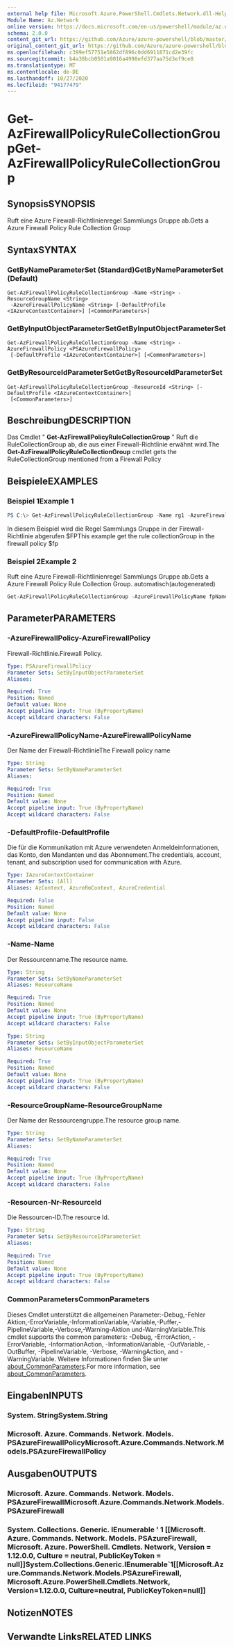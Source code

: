 ```yaml
---
external help file: Microsoft.Azure.PowerShell.Cmdlets.Network.dll-Help.xml
Module Name: Az.Network
online version: https://docs.microsoft.com/en-us/powershell/module/az.network/get-azfirewallpolicyrulecollectiongroup
schema: 2.0.0
content_git_url: https://github.com/Azure/azure-powershell/blob/master/src/Network/Network/help/Get-AzFirewallPolicyRuleCollectionGroup.md
original_content_git_url: https://github.com/Azure/azure-powershell/blob/master/src/Network/Network/help/Get-AzFirewallPolicyRuleCollectionGroup.md
ms.openlocfilehash: c399ef57751e5862df896c0dd6911871cd2e39fc
ms.sourcegitcommit: b4a38bcb0501a9016a4998efd377aa75d3ef9ce8
ms.translationtype: MT
ms.contentlocale: de-DE
ms.lasthandoff: 10/27/2020
ms.locfileid: "94177479"
---
```

# <span data-ttu-id="26abb-101">Get-AzFirewallPolicyRuleCollectionGroup</span><span class="sxs-lookup"><span data-stu-id="26abb-101">Get-AzFirewallPolicyRuleCollectionGroup</span></span>

## <span data-ttu-id="26abb-102">Synopsis</span><span class="sxs-lookup"><span data-stu-id="26abb-102">SYNOPSIS</span></span>
<span data-ttu-id="26abb-103">Ruft eine Azure Firewall-Richtlinienregel Sammlungs Gruppe ab.</span><span class="sxs-lookup"><span data-stu-id="26abb-103">Gets a Azure Firewall Policy Rule Collection Group</span></span>

## <span data-ttu-id="26abb-104">Syntax</span><span class="sxs-lookup"><span data-stu-id="26abb-104">SYNTAX</span></span>

### <span data-ttu-id="26abb-105">GetByNameParameterSet (Standard)</span><span class="sxs-lookup"><span data-stu-id="26abb-105">GetByNameParameterSet (Default)</span></span>
```
Get-AzFirewallPolicyRuleCollectionGroup -Name <String> -ResourceGroupName <String>
 -AzureFirewallPolicyName <String> [-DefaultProfile <IAzureContextContainer>] [<CommonParameters>]
```

### <span data-ttu-id="26abb-106">GetByInputObjectParameterSet</span><span class="sxs-lookup"><span data-stu-id="26abb-106">GetByInputObjectParameterSet</span></span>
```
Get-AzFirewallPolicyRuleCollectionGroup -Name <String> -AzureFirewallPolicy <PSAzureFirewallPolicy>
 [-DefaultProfile <IAzureContextContainer>] [<CommonParameters>]
```

### <span data-ttu-id="26abb-107">GetByResourceIdParameterSet</span><span class="sxs-lookup"><span data-stu-id="26abb-107">GetByResourceIdParameterSet</span></span>
```
Get-AzFirewallPolicyRuleCollectionGroup -ResourceId <String> [-DefaultProfile <IAzureContextContainer>]
 [<CommonParameters>]
```

## <span data-ttu-id="26abb-108">Beschreibung</span><span class="sxs-lookup"><span data-stu-id="26abb-108">DESCRIPTION</span></span>
<span data-ttu-id="26abb-109">Das Cmdlet " **Get-AzFirewallPolicyRuleCollectionGroup** " Ruft die RuleCollectionGroup ab, die aus einer Firewall-Richtlinie erwähnt wird.</span><span class="sxs-lookup"><span data-stu-id="26abb-109">The **Get-AzFirewallPolicyRuleCollectionGroup** cmdlet gets the RuleCollectionGroup mentioned from a Firewall Policy</span></span>

## <span data-ttu-id="26abb-110">Beispiele</span><span class="sxs-lookup"><span data-stu-id="26abb-110">EXAMPLES</span></span>

### <span data-ttu-id="26abb-111">Beispiel 1</span><span class="sxs-lookup"><span data-stu-id="26abb-111">Example 1</span></span>
```powershell
PS C:\> Get-AzFirewallPolicyRuleCollectionGroup -Name rg1 -AzureFirewallPolicy $fp
```

<span data-ttu-id="26abb-112">In diesem Beispiel wird die Regel Sammlungs Gruppe in der Firewall-Richtlinie abgerufen $FP</span><span class="sxs-lookup"><span data-stu-id="26abb-112">This example get the rule collectionGroup in the firewall policy $fp</span></span>

### <span data-ttu-id="26abb-113">Beispiel 2</span><span class="sxs-lookup"><span data-stu-id="26abb-113">Example 2</span></span>

<span data-ttu-id="26abb-114">Ruft eine Azure Firewall-Richtlinienregel Sammlungs Gruppe ab.</span><span class="sxs-lookup"><span data-stu-id="26abb-114">Gets a Azure Firewall Policy Rule Collection Group.</span></span> <span data-ttu-id="26abb-115">automatisch</span><span class="sxs-lookup"><span data-stu-id="26abb-115">(autogenerated)</span></span>

<!-- Aladdin Generated Example -->
```powershell
Get-AzFirewallPolicyRuleCollectionGroup -AzureFirewallPolicyName fpName -Name rg1 -ResourceGroupName myresourcegroup
```

## <span data-ttu-id="26abb-116">Parameter</span><span class="sxs-lookup"><span data-stu-id="26abb-116">PARAMETERS</span></span>

### <span data-ttu-id="26abb-117">-AzureFirewallPolicy</span><span class="sxs-lookup"><span data-stu-id="26abb-117">-AzureFirewallPolicy</span></span>
<span data-ttu-id="26abb-118">Firewall-Richtlinie.</span><span class="sxs-lookup"><span data-stu-id="26abb-118">Firewall Policy.</span></span>

```yaml
Type: PSAzureFirewallPolicy
Parameter Sets: SetByInputObjectParameterSet
Aliases:

Required: True
Position: Named
Default value: None
Accept pipeline input: True (ByPropertyName)
Accept wildcard characters: False
```

### <span data-ttu-id="26abb-119">-AzureFirewallPolicyName</span><span class="sxs-lookup"><span data-stu-id="26abb-119">-AzureFirewallPolicyName</span></span>
<span data-ttu-id="26abb-120">Der Name der Firewall-Richtlinie</span><span class="sxs-lookup"><span data-stu-id="26abb-120">The Firewall policy name</span></span>

```yaml
Type: String
Parameter Sets: SetByNameParameterSet
Aliases:

Required: True
Position: Named
Default value: None
Accept pipeline input: True (ByPropertyName)
Accept wildcard characters: False
```

### <span data-ttu-id="26abb-121">-DefaultProfile</span><span class="sxs-lookup"><span data-stu-id="26abb-121">-DefaultProfile</span></span>
<span data-ttu-id="26abb-122">Die für die Kommunikation mit Azure verwendeten Anmeldeinformationen, das Konto, den Mandanten und das Abonnement.</span><span class="sxs-lookup"><span data-stu-id="26abb-122">The credentials, account, tenant, and subscription used for communication with Azure.</span></span>

```yaml
Type: IAzureContextContainer
Parameter Sets: (All)
Aliases: AzContext, AzureRmContext, AzureCredential

Required: False
Position: Named
Default value: None
Accept pipeline input: False
Accept wildcard characters: False
```

### <span data-ttu-id="26abb-123">-Name</span><span class="sxs-lookup"><span data-stu-id="26abb-123">-Name</span></span>
<span data-ttu-id="26abb-124">Der Ressourcenname.</span><span class="sxs-lookup"><span data-stu-id="26abb-124">The resource name.</span></span>

```yaml
Type: String
Parameter Sets: SetByNameParameterSet
Aliases: ResourceName

Required: True
Position: Named
Default value: None
Accept pipeline input: True (ByPropertyName)
Accept wildcard characters: False
```

```yaml
Type: String
Parameter Sets: SetByInputObjectParameterSet
Aliases: ResourceName

Required: True
Position: Named
Default value: None
Accept pipeline input: True (ByPropertyName)
Accept wildcard characters: False
```

### <span data-ttu-id="26abb-125">-ResourceGroupName</span><span class="sxs-lookup"><span data-stu-id="26abb-125">-ResourceGroupName</span></span>
<span data-ttu-id="26abb-126">Der Name der Ressourcengruppe.</span><span class="sxs-lookup"><span data-stu-id="26abb-126">The resource group name.</span></span>

```yaml
Type: String
Parameter Sets: SetByNameParameterSet
Aliases:

Required: True
Position: Named
Default value: None
Accept pipeline input: True (ByPropertyName)
Accept wildcard characters: False
```

### <span data-ttu-id="26abb-127">-Resourcen-Nr</span><span class="sxs-lookup"><span data-stu-id="26abb-127">-ResourceId</span></span>
<span data-ttu-id="26abb-128">Die Ressourcen-ID.</span><span class="sxs-lookup"><span data-stu-id="26abb-128">The resource Id.</span></span>

```yaml
Type: String
Parameter Sets: SetByResourceIdParameterSet
Aliases:

Required: True
Position: Named
Default value: None
Accept pipeline input: True (ByPropertyName)
Accept wildcard characters: False
```

### <span data-ttu-id="26abb-129">CommonParameters</span><span class="sxs-lookup"><span data-stu-id="26abb-129">CommonParameters</span></span>
<span data-ttu-id="26abb-130">Dieses Cmdlet unterstützt die allgemeinen Parameter:-Debug,-Fehler Aktion,-ErrorVariable,-InformationVariable,-Variable,-Puffer,-PipelineVariable,-Verbose,-Warning-Aktion und-WarningVariable.</span><span class="sxs-lookup"><span data-stu-id="26abb-130">This cmdlet supports the common parameters: -Debug, -ErrorAction, -ErrorVariable, -InformationAction, -InformationVariable, -OutVariable, -OutBuffer, -PipelineVariable, -Verbose, -WarningAction, and -WarningVariable.</span></span> <span data-ttu-id="26abb-131">Weitere Informationen finden Sie unter [about_CommonParameters](http://go.microsoft.com/fwlink/?LinkID=113216).</span><span class="sxs-lookup"><span data-stu-id="26abb-131">For more information, see [about_CommonParameters](http://go.microsoft.com/fwlink/?LinkID=113216).</span></span>

## <span data-ttu-id="26abb-132">Eingaben</span><span class="sxs-lookup"><span data-stu-id="26abb-132">INPUTS</span></span>

### <span data-ttu-id="26abb-133">System. String</span><span class="sxs-lookup"><span data-stu-id="26abb-133">System.String</span></span>

### <span data-ttu-id="26abb-134">Microsoft. Azure. Commands. Network. Models. PSAzureFirewallPolicy</span><span class="sxs-lookup"><span data-stu-id="26abb-134">Microsoft.Azure.Commands.Network.Models.PSAzureFirewallPolicy</span></span>

## <span data-ttu-id="26abb-135">Ausgaben</span><span class="sxs-lookup"><span data-stu-id="26abb-135">OUTPUTS</span></span>

### <span data-ttu-id="26abb-136">Microsoft. Azure. Commands. Network. Models. PSAzureFirewall</span><span class="sxs-lookup"><span data-stu-id="26abb-136">Microsoft.Azure.Commands.Network.Models.PSAzureFirewall</span></span>

### <span data-ttu-id="26abb-137">System. Collections. Generic. IEnumerable ' 1 [[Microsoft. Azure. Commands. Network. Models. PSAzureFirewall, Microsoft. Azure. PowerShell. Cmdlets. Network, Version = 1.12.0.0, Culture = neutral, PublicKeyToken = null]]</span><span class="sxs-lookup"><span data-stu-id="26abb-137">System.Collections.Generic.IEnumerable\`1[[Microsoft.Azure.Commands.Network.Models.PSAzureFirewall, Microsoft.Azure.PowerShell.Cmdlets.Network, Version=1.12.0.0, Culture=neutral, PublicKeyToken=null]]</span></span>

## <span data-ttu-id="26abb-138">Notizen</span><span class="sxs-lookup"><span data-stu-id="26abb-138">NOTES</span></span>

## <span data-ttu-id="26abb-139">Verwandte Links</span><span class="sxs-lookup"><span data-stu-id="26abb-139">RELATED LINKS</span></span>
